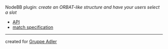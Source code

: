 NodeBB plugin: *create an ORBAT-like structure and have your users select a slot*

* [API](docs/api/index.md)
* [match specification](docs/match.md)

----

created for [Gruppe Adler](http://www.gruppe-adler.de)

